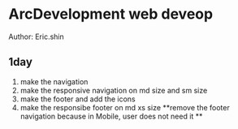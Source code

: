# ArcDevelopment web deveop

Author: Eric.shin


## 1day
   1. make the navigation
   2. make the responsive navigation on md size and sm size
   3. make the footer and add the icons
   4. make the responsibe footer on md xs size **remove the footer navigation because in Mobile, user does not need it **